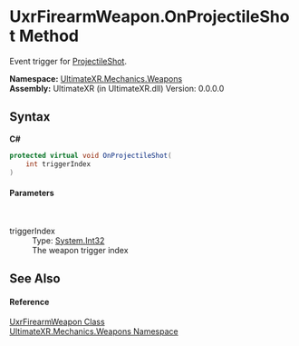 # UxrFirearmWeapon.OnProjectileShot Method 
 

Event trigger for <a href="E_UltimateXR_Mechanics_Weapons_UxrFirearmWeapon_ProjectileShot">ProjectileShot</a>.

**Namespace:**&nbsp;<a href="N_UltimateXR_Mechanics_Weapons">UltimateXR.Mechanics.Weapons</a><br />**Assembly:**&nbsp;UltimateXR (in UltimateXR.dll) Version: 0.0.0.0

## Syntax

**C#**<br />
``` C#
protected virtual void OnProjectileShot(
	int triggerIndex
)
```


#### Parameters
&nbsp;<dl><dt>triggerIndex</dt><dd>Type: <a href="https://docs.microsoft.com/dotnet/api/system.int32" target="_blank" rel="noopener noreferrer">System.Int32</a><br />The weapon trigger index</dd></dl>

## See Also


#### Reference
<a href="T_UltimateXR_Mechanics_Weapons_UxrFirearmWeapon">UxrFirearmWeapon Class</a><br /><a href="N_UltimateXR_Mechanics_Weapons">UltimateXR.Mechanics.Weapons Namespace</a><br />